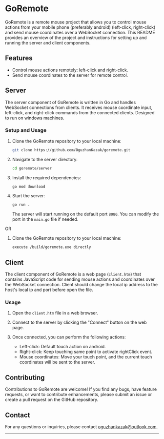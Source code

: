 # GoRemote

GoRemote is a remote mouse project that allows you to control mouse actions from your mobile phone (preferably android) (left-click, right-click) and send mouse coordinates over a WebSocket connection. 
This README provides an overview of the project and instructions for setting up and running the server and client components.

## Features

- Control mouse actions remotely: left-click and right-click.
- Send mouse coordinates to the server for remote control.

## Server

The server component of GoRemote is written in Go and handles WebSocket connections from clients. It receives mouse coordinate input, left-click, and right-click commands from the connected clients. 
Designed to run on windows machines.

### Setup and Usage

1. Clone the GoRemote repository to your local machine:

   ```bash
   git clone https://github.com/OguzhanKazak/goremote.git
   ```

2. Navigate to the server directory:

   ```bash
   cd goremote/server
   ```

3. Install the required dependencies:

   ```bash
   go mod download
   ```

4. Start the server:

   ```bash
   go run .
   ```

   The server will start running on the default port `8080`. You can modify the port in the `main.go` file if needed.

OR

1. Clone the GoRemote repository to your local machine:

   ```bash
   execute /build/goremote.exe directly
   ```


## Client

The client component of GoRemote is a web page (`client.htm`) that contains JavaScript code for sending mouse actions and coordinates over the WebSocket connection. Client should change the local ip address to the host's local ip and port before open the file.

### Usage

1. Open the `client.htm` file in a web browser.

2. Connect to the server by clicking the "Connect" button on the web page.

3. Once connected, you can perform the following actions:

   - Left-click: Default touch action on android.
   - Right-click: Keep touching same point to activate rightClick event.
   - Mouse coordinates: Move your touch point, and the current touch coordinates will be sent to the server.

## Contributing

Contributions to GoRemote are welcome! If you find any bugs, have feature requests, or want to contribute enhancements, please submit an issue or create a pull request on the GitHub repository.

## Contact

For any questions or inquiries, please contact [oguzhankazak@outlook.com](mailto:oguzhankazak@outlook.com).

---